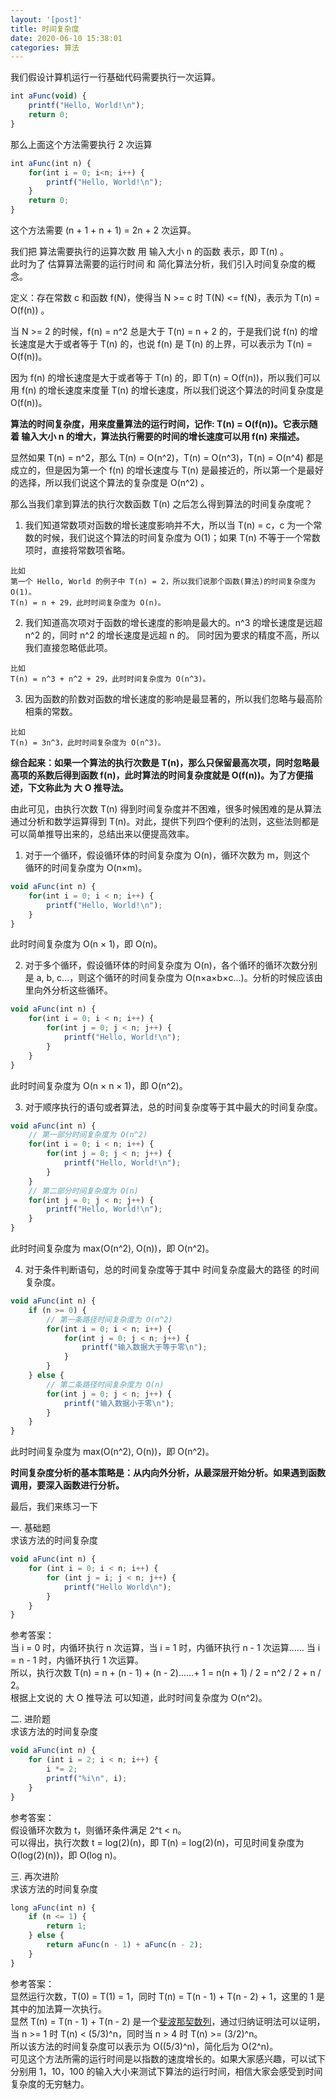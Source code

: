 ```yaml
---
layout: '[post]'
title: 时间复杂度
date: 2020-06-10 15:38:01
categories: 算法
---
```

我们假设计算机运行一行基础代码需要执行一次运算。
 <!-- more -->
```js
int aFunc(void) {
    printf("Hello, World!\n");      
    return 0;       
}
```

那么上面这个方法需要执行 2 次运算

```js
int aFunc(int n) {
    for(int i = 0; i<n; i++) {         
        printf("Hello, World!\n");      
    }
    return 0;       
}
```

这个方法需要 (n + 1 + n + 1) = 2n + 2 次运算。

我们把 算法需要执行的运算次数 用 输入大小 n 的函数 表示，即 T(n) 。  
此时为了 估算算法需要的运行时间 和 简化算法分析，我们引入时间复杂度的概念。

定义：存在常数 c 和函数 f(N)，使得当 N >= c 时 T(N) <= f(N)，表示为 T(n) = O(f(n)) 。  


当 N >= 2 的时候，f(n) = n^2 总是大于 T(n) = n + 2 的，于是我们说 f(n) 的增长速度是大于或者等于 T(n) 的，也说 f(n) 是 T(n) 的上界，可以表示为 T(n) = O(f(n))。

因为 f(n) 的增长速度是大于或者等于 T(n) 的，即 T(n) = O(f(n))，所以我们可以用 f(n) 的增长速度来度量 T(n) 的增长速度，所以我们说这个算法的时间复杂度是 O(f(n))。

**算法的时间复杂度，用来度量算法的运行时间，记作: T(n) = O(f(n))。它表示随着 输入大小 n 的增大，算法执行需要的时间的增长速度可以用 f(n) 来描述。**

显然如果 T(n) = n^2，那么 T(n) = O(n^2)，T(n) = O(n^3)，T(n) = O(n^4) 都是成立的，但是因为第一个 f(n) 的增长速度与 T(n) 是最接近的，所以第一个是最好的选择，所以我们说这个算法的复杂度是 O(n^2) 。

那么当我们拿到算法的执行次数函数 T(n) 之后怎么得到算法的时间复杂度呢？

1.  我们知道常数项对函数的增长速度影响并不大，所以当 T(n) = c，c 为一个常数的时候，我们说这个算法的时间复杂度为 O(1)；如果 T(n) 不等于一个常数项时，直接将常数项省略。

```
比如
第一个 Hello, World 的例子中 T(n) = 2，所以我们说那个函数(算法)的时间复杂度为 O(1)。
T(n) = n + 29，此时时间复杂度为 O(n)。
```

2.  我们知道高次项对于函数的增长速度的影响是最大的。n^3 的增长速度是远超 n^2 的，同时 n^2 的增长速度是远超 n 的。 同时因为要求的精度不高，所以我们直接忽略低此项。

```
比如
T(n) = n^3 + n^2 + 29，此时时间复杂度为 O(n^3)。
```

3.  因为函数的阶数对函数的增长速度的影响是最显著的，所以我们忽略与最高阶相乘的常数。

```
比如
T(n) = 3n^3，此时时间复杂度为 O(n^3)。
```

**综合起来：如果一个算法的执行次数是 T(n)，那么只保留最高次项，同时忽略最高项的系数后得到函数 f(n)，此时算法的时间复杂度就是 O(f(n))。为了方便描述，下文称此为 大 O 推导法。**

由此可见，由执行次数 T(n) 得到时间复杂度并不困难，很多时候困难的是从算法通过分析和数学运算得到 T(n)。对此，提供下列四个便利的法则，这些法则都是可以简单推导出来的，总结出来以便提高效率。

1.  对于一个循环，假设循环体的时间复杂度为 O(n)，循环次数为 m，则这个  
    循环的时间复杂度为 O(n×m)。

```js
void aFunc(int n) {
    for(int i = 0; i < n; i++) {         
        printf("Hello, World!\n");      
    }
}
```

此时时间复杂度为 O(n × 1)，即 O(n)。

2.  对于多个循环，假设循环体的时间复杂度为 O(n)，各个循环的循环次数分别是 a, b, c...，则这个循环的时间复杂度为 O(n×a×b×c...)。分析的时候应该由里向外分析这些循环。

```js
void aFunc(int n) {
    for(int i = 0; i < n; i++) {         
        for(int j = 0; j < n; j++) {       
            printf("Hello, World!\n");      
        }
    }
}
```

此时时间复杂度为 O(n × n × 1)，即 O(n^2)。

3.  对于顺序执行的语句或者算法，总的时间复杂度等于其中最大的时间复杂度。

```js
void aFunc(int n) {
    // 第一部分时间复杂度为 O(n^2)
    for(int i = 0; i < n; i++) {
        for(int j = 0; j < n; j++) {
            printf("Hello, World!\n");
        }
    }
    // 第二部分时间复杂度为 O(n)
    for(int j = 0; j < n; j++) {
        printf("Hello, World!\n");
    }
}
```

此时时间复杂度为 max(O(n^2), O(n))，即 O(n^2)。

4.  对于条件判断语句，总的时间复杂度等于其中 时间复杂度最大的路径 的时间复杂度。

```js
void aFunc(int n) {
    if (n >= 0) {
        // 第一条路径时间复杂度为 O(n^2)
        for(int i = 0; i < n; i++) {
            for(int j = 0; j < n; j++) {
                printf("输入数据大于等于零\n");
            }
        }
    } else {
        // 第二条路径时间复杂度为 O(n)
        for(int j = 0; j < n; j++) {
            printf("输入数据小于零\n");
        }
    }
}
```

此时时间复杂度为 max(O(n^2), O(n))，即 O(n^2)。

**时间复杂度分析的基本策略是：从内向外分析，从最深层开始分析。如果遇到函数调用，要深入函数进行分析。**

最后，我们来练习一下

一. 基础题  
求该方法的时间复杂度

```js
void aFunc(int n) {
    for (int i = 0; i < n; i++) {
        for (int j = i; j < n; j++) {
            printf("Hello World\n");
        }
    }
}
```

参考答案：  
当 i = 0 时，内循环执行 n 次运算，当 i = 1 时，内循环执行 n - 1 次运算…… 当 i = n - 1 时，内循环执行 1 次运算。  
所以，执行次数 T(n) = n + (n - 1) + (n - 2)……+ 1 = n(n + 1) / 2 = n^2 / 2 + n / 2。  
根据上文说的 大 O 推导法 可以知道，此时时间复杂度为 O(n^2)。

二. 进阶题  
求该方法的时间复杂度

```js
void aFunc(int n) {
    for (int i = 2; i < n; i++) {
        i *= 2;
        printf("%i\n", i);
    }
}
```

参考答案：  
假设循环次数为 t，则循环条件满足 2^t < n。  
可以得出，执行次数 t = log(2)(n)，即 T(n) = log(2)(n)，可见时间复杂度为 O(log(2)(n))，即 O(log n)。

三. 再次进阶  
求该方法的时间复杂度

```js
long aFunc(int n) {
    if (n <= 1) {
        return 1;
    } else {
        return aFunc(n - 1) + aFunc(n - 2);
    }
}
```

参考答案：  
显然运行次数，T(0) = T(1) = 1，同时 T(n) = T(n - 1) + T(n - 2) + 1，这里的 1 是其中的加法算一次执行。  
显然 T(n) = T(n - 1) + T(n - 2) 是一个[斐波那契数列](https://baike.baidu.com/item/%E6%96%90%E6%B3%A2%E9%82%A3%E5%A5%91%E6%95%B0%E5%88%97)，通过归纳证明法可以证明，当 n >= 1 时 T(n) < (5/3)^n，同时当 n > 4 时 T(n) >= (3/2)^n。  
所以该方法的时间复杂度可以表示为 O((5/3)^n)，简化后为 O(2^n)。  
可见这个方法所需的运行时间是以指数的速度增长的。如果大家感兴趣，可以试下分别用 1，10，100 的输入大小来测试下算法的运行时间，相信大家会感受到时间复杂度的无穷魅力。